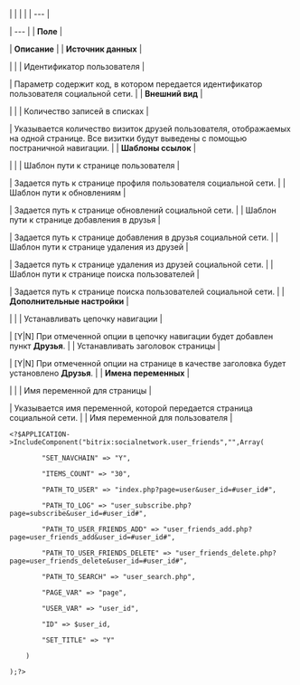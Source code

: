 |  |  |  |
| --- |

| --- |
| **Поле** |

| **Описание** |
| **Источник данных** |

| |
| Идентификатор пользователя |

| Параметр содержит код, в котором передается идентификатор пользователя социальной сети. |
| **Внешний вид** |

| |
| Количество записей в списках |

| Указывается количество визиток друзей пользователя, отображаемых на одной странице. Все визитки будут выведены с помощью постраничной навигации. |
| **Шаблоны ссылок** |

| |
| Шаблон пути к странице пользователя |

| Задается путь к странице профиля пользователя социальной сети. |
| Шаблон пути к обновлениям |

| Задается путь к странице обновлений социальной сети. |
| Шаблон пути к странице добавления в друзья |

| Задается путь к странице добавления в друзья социальной сети. |
| Шаблон пути к странице удаления из друзей |

| Задается путь к странице удаления из друзей социальной сети. |
| Шаблон пути к странице поиска пользователей |

| Задается путь к странице поиска пользователей социальной сети. |
| **Дополнительные настройки** |

| |
| Устанавливать цепочку навигации |

| [Y|N] При отмеченной опции в цепочку навигации будет добавлен пункт **Друзья**. |
| Устанавливать заголовок страницы |

| [Y|N] При отмеченной опции на странице в качестве заголовка будет установлено **Друзья**. |
| **Имена переменных** |

| |
| Имя переменной для страницы |

| Указывается имя переменной, которой передается страница социальной сети. |
| Имя переменной для пользователя |

```
<?$APPLICATION->IncludeComponent("bitrix:socialnetwork.user_friends","",Array(

        "SET_NAVCHAIN" => "Y", 

        "ITEMS_COUNT" => "30", 

        "PATH_TO_USER" => "index.php?page=user&user_id=#user_id#", 

        "PATH_TO_LOG" => "user_subscribe.php?page=subscribe&user_id=#user_id#", 

        "PATH_TO_USER_FRIENDS_ADD" => "user_friends_add.php?page=user_friends_add&user_id=#user_id#", 

        "PATH_TO_USER_FRIENDS_DELETE" => "user_friends_delete.php?page=user_friends_delete&user_id=#user_id#", 

        "PATH_TO_SEARCH" => "user_search.php", 

        "PAGE_VAR" => "page", 

        "USER_VAR" => "user_id", 

        "ID" => $user_id, 

        "SET_TITLE" => "Y" 

    )

);?>


```